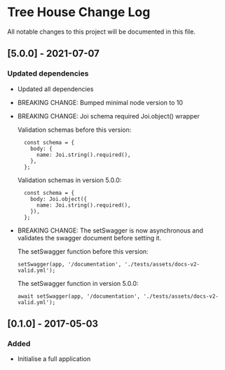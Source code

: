 # Tree House Change Log
All notable changes to this project will be documented in this file. 

## [5.0.0] - 2021-07-07
### Updated dependencies
- Updated all dependencies 
- BREAKING CHANGE: Bumped minimal node version to 10
- BREAKING CHANGE: Joi schema required Joi.object() wrapper
  
  Validation schemas before this version:
  ```
    const schema = {
      body: {
        name: Joi.string().required(),
      },
    };
  ```
  
  Validation schemas in version 5.0.0:
  ```
    const schema = {
      body: Joi.object({
        name: Joi.string().required(),
      }),
    };
  ```
  
- BREAKING CHANGE: The setSwagger is now asynchronous and validates the swagger document before setting it.
  
  The setSwagger function before this version:
  ```
  setSwagger(app, '/documentation', './tests/assets/docs-v2-valid.yml');
  ```

  The setSwagger function in version 5.0.0:
  ```
  await setSwagger(app, '/documentation', './tests/assets/docs-v2-valid.yml');
  ```

## [0.1.0] - 2017-05-03
### Added
- Initialise a full application

